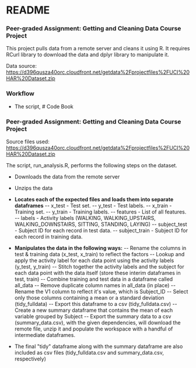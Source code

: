 # README
### Peer-graded Assignment: Getting and Cleaning Data Course Project

This project pulls data from a remote server and cleans it using R. It requires RCurl library to download the data and dplyr library to manipulate it. 

Data source: https://d396qusza40orc.cloudfront.net/getdata%2Fprojectfiles%2FUCI%20HAR%20Dataset.zip

### Workflow
- The script, # Code Book
### Peer-graded Assignment: Getting and Cleaning Data Course Project

Source files used: https://d396qusza40orc.cloudfront.net/getdata%2Fprojectfiles%2FUCI%20HAR%20Dataset.zip

The script, run_analysis.R, performs the following steps on the dataset. 

- Downloads the data from the remote server
- Unzips the data
- **Locates each of the expected files and loads them into separate dataframes**
-- x_test - Test set.
-- y_test - Test labels.
-- x_train - Training set.
-- y_train - Training labels.
-- features - List of all features.
-- labels - Activity labels (WALKING, WALKING_UPSTAIRS, WALKING_DOWNSTAIRS, SITTING, STANDING, LAYING)
-- subject_test - Subject ID for each record in test data.
-- subject_train - Subject ID for each record in training data.

- **Manipulates the data in the following ways:**
-- Rename the columns in test & training data (x_test, x_train) to reflect the factors
-- Lookup and apply the activity label for each data point using the activity labels (y_test, y_train)
-- Stitch together the activity labels and the subject for each data point with the data itself (store these interim dataframes in test, train)
-- Combine training and test data in a dataframe called all_data
-- Remove duplicate column names in all_data (in place)
-- Rename the V1 column to reflect it's value, which is Subject_ID
-- Select only those columns containing a mean or a standard deviation (tidy_fulldata)
-- Export this dataframe to a csv (tidy_fulldata.csv)
-- Create a new summary dataframe that contains the mean of each variable grouped by Subject
-- Export the summary data to a csv (summary_data.csv), with the given dependencies, will download the remote file, unzip it and populate the workspace with a handful of intermediate dataframes. 

- The final "tidy" dataframe along with the summary dataframe are also included as csv files (tidy_fulldata.csv and summary_data.csv, respectively)